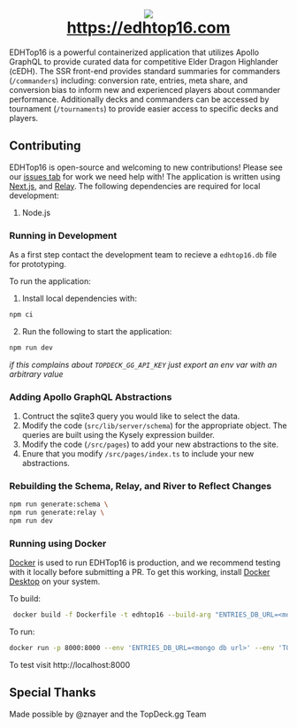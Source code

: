 <h1 align="center">
  <img src="https://github.com/EDH-Top-16/edhtop16/blob/main/public/icon.png">
  <br>
  <a href="https://edhtop16.com">https://edhtop16.com</a>
</h1>

EDHTop16 is a powerful containerized application that utilizes Apollo GraphQL to provide curated data for competitive Elder Dragon Highlander (cEDH). The SSR front-end provides standard summaries for commanders (`/commanders`) including: conversion rate, entries, meta share, and conversion bias to inform new and experienced players about commander performance. Additionally decks and commanders can be accessed by tournament (`/tournaments`) to provide easier access to specific decks and players.

## Contributing

EDHTop16 is open-source and welcoming to new contributions! Please see our
[issues tab](https://github.com/EDH-Top-16/edhtop16/issues) for work we need
help with! The application is written using [Next.js](https://nextjs.org/), and
[Relay](https://relay.dev/). The following dependencies are required for local
development:

1. Node.js

### Running in Development

As a first step contact the development team to recieve a `edhtop16.db` file for prototyping.

To run the application:

1) Install local dependencies with:

```sh
npm ci
```

2) Run the following to start the application:

```sh
npm run dev
```

*if this complains about `TOPDECK_GG_API_KEY` just export an env var with an arbitrary value*

### Adding Apollo GraphQL Abstractions 

1) Contruct the sqlite3 query you would like to select the data.
2) Modify the code (`src/lib/server/schema`) for the appropriate object. The queries are built using the Kysely expression builder.
3) Modify the code (`/src/pages`) to add your new abstractions to the site.
4) Enure that you modify `/src/pages/index.ts` to include your new abstractions.

### Rebuilding the Schema, Relay, and River to Reflect Changes

```sh
npm run generate:schema \
npm run generate:relay \
npm run dev
```

### Running using Docker

[Docker](https://www.docker.com/) is used to run EDHTop16 is production, and we
recommend testing with it locally before submitting a PR. To get this working,
install [Docker Desktop](https://www.docker.com/products/docker-desktop/) on
your system.

To build:

```sh
 docker build -f Dockerfile -t edhtop16 --build-arg "ENTRIES_DB_URL=<mongo db url>" .
```

To run:

```sh
docker run -p 8000:8000 --env 'ENTRIES_DB_URL=<mongo db url>' --env 'TOPDECK_GG_API_KEY=<your topdeck api key> --rm edhtop16
```

To test visit http://localhost:8000

## Special Thanks

Made possible by @znayer and the TopDeck.gg Team
